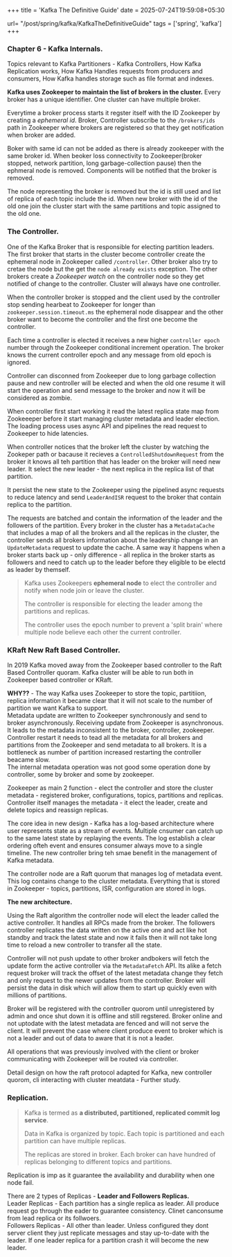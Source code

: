 +++
title = 'Kafka The Definitive Guide'
date = 2025-07-24T19:59:08+05:30

url= "/post/spring/kafka/KafkaTheDefinitiveGuide"
tags = ['spring', 'kafka']
+++
### **Chapter 6 - Kafka Internals.**

Topics relevant to Kafka Partitioners - Kafka Controllers, How Kafka Replication works, How Kafka Handles requests from producers and consumers, How Kafka handles storage such as file format and indexes.

**Kafka uses Zookeeper to maintain the list of brokers in the cluster.** Every broker has a unique identifier. One cluster can have multiple broker.

Everytime a broker process starts it regster itself with the ID Zookeeper by creating a *ephemeral id*. Broker, Controller subscribe to the `/brokers/ids` path in Zookeeper where brokers are registered so that they get notification when broker are added.

Boker with same id can not be added as there is already zookeeper with the same broker id. When beoker loss connectivity to Zookeeper(broker stopped, network partition, long garbage-collection pause) then the ephmeral node is removed. Components will be notified that the broker is removed.


The node representing the broker is removed but the id is still used and list of replica of each topic include the id. When new broker with the id of the old one join the cluster start with the same partitions and topic assigned to the old one.
### The Controller.
One of the Kafka Broker that is responsible for electing partition leaders. The first broker that starts in the cluster become controller create the ephemeral node in Zookeeper called `/controller`. Other broker also try to cretae the node but the get the `node already exists` exception. The other brokers create a _Zookeeper watch_ on the controller node so they get notified of change to the controller. Cluster will always have one controller.

When the controller broker is stopped and the client used by the controller stop sending hearbeat to Zookeeper for longer than `zookeeper.session.timeout.ms` the ephemeral node disappear and the other broker want to become the controller and the first one become the controller.

Each time a controller is elected it receives a new higher `controller epoch` number through the Zookeeper conditional increment operation. The broker knows the current controller epoch and any message from old epoch is ignored.  

Controller can disconned from Zookeeper due to long garbage collection pause and new controller will be elected and when the old one resume it will start the operation and send message to the broker and now it will be considered as zombie.

When controller first start working it read the latest replica state map from Zookeeeper before it start managing cluster metadata and leader election.  The loading process uses async API and pipelines the read request to Zookeeper to hide latencies.

When controller notices that the broker left the cluster by watching the Zookeper path or bacause it recieves a `ControlledShutdownRequest` from the broker it knows all teh partition that has leader on the broker will need new leader. It select the new leader - the next replica in the replica list of that partition.  

It persist the new state to the Zookeeper using the pipelined async requests to reduce latency and send `LeaderAndISR` request to the broker that contain replica to the partition.

The requests are batched and contain the information of the leader and the followers of the partition.
Every broker in the cluster has a `MetadataCache` that includes a map of all the brokers and all the replicas in the cluster, the controller sends all brokers information about the leadership change in an `UpdateMetadata` request to update the cache.
A same way it happens when a broker starts back up - only difference - all replica in the broker starts as followers and need to catch up to the leader before they eligible to be electd as leader by themself.

> Kafka uses Zookeepers **ephemeral node** to elect the controller and notify when node join or leave the cluster.
>
> The controller is responsible for electing the leader among the partitions and replicas.
>
> The controller uses the epoch number to prevent a 'split brain' where multiple node believe each other the current controller.

### KRaft New Raft Based Controller.

In 2019 Kafka moved away from the Zookeeper based controller to the Raft Based Controller quoram. Kafka cluster will be able to run both in Zookeeper based controller or KRaft.  

**WHY??** - The way Kafka uses Zookeeper to store the topic, partitiion, replica information it became clear that it will not scale to the number of partition we want Kafka to support.  
Metadata update are written to Zookeeper synchronously and send to broker asynchronously. Receiving update from Zookeeper is asynchronous. It leads to the metadata inconsistent to the broker, controller, zookeeper.  
Controller restart it needs to tead all the metadata for all brokers and partitions from the Zookeeper and send metadata to all brokers. It is a bottleneck as number of partition increased restarting the controller beacame slow.  
The internal metadata operation was not good some operation done by controller, some by broker and some by zookeeper.

Zookeeper as main 2 function - elect the controller and store the cluster metadata - registered broker, configurations, topics, partitions and replicas.  
Controller itself manages the metadata - it elect the leader, create and delete topics and reassign replicas.

The core idea in new design - Kafka has a log-based architecture where user represents state as a stream of events. Multiple cnsumer can catch up to the same latest state by replaying the events. The log establish a clear ordering ofteh event and ensures consumer always move to a single timeline. The new controller bring teh smae benefit in the management of Kafka metadata.  

The controller node are a Raft quorum that manages log of metadata event. This log contains change to the cluster metadata. Everything that is stored in Zookeeper - topics, partitions, ISR, configuration are stored in logs.







**The new architecture.**

Using the Raft algorithm the controller node will elect the leader called the active controller. It handles all RPCs made from the broker. The followers controller replicates the data written on the active one and act like hot standby and track the latest state and now it fails then it will not take long time to reload a new controller to transfer all the state.  


Controller will not push update to other broker andbokers will fetch the update form the active controller via the `MetadataFetch` API. Its alike a fetch request broker will track the offset of the latest metadata change they fetch and only request to the newer updates from the controller. Broker will persist the data in disk which will allow them to start up quickly even with millions of partitions.

Broker will be registered with the controller quorom until unregistered by admin and once shut down it is offline and still regstered. Broker online and not uptodate with the latest metadata are fenced and will not serve the client. It will prevent the case where client produce event to broker which is not a leader and out of data to aware that it is not a leader.

All operations that was previously involved with the client or broker communicating with Zookeeper will be routed via controller.


Detail design on how the raft protocol adapted for Kafka, new controller quorom, cli interacting with cluster meatdata - Further study.

### **Replication.**

> Kafka is termed as **a distributed, partitioned, replicated commit log service**.
>
> Data in Kafka is organized by topic. Each topic is partitioned and each partition can have multiple replicas.
>
> The replicas are stored in broker. Each broker can have hundred of replicas belonging to different topics and partitions.

Replication is imp as it guarantee the availability and durability when one node fail.  

There are 2 types of Replicas - **Leader and Followers Replicas.**  
Leader Replicas - Each partition has a single replica as leader. All produce request go through the eader to guarantee consistency. Clinet canconsume from lead replica or its follwoers.  
Followers Replicas - All other than leader. Unless configured they dont server client they just replicate messages and stay up-to-date with the leader. If one leader replica for a partition crash it will become the new leader.
